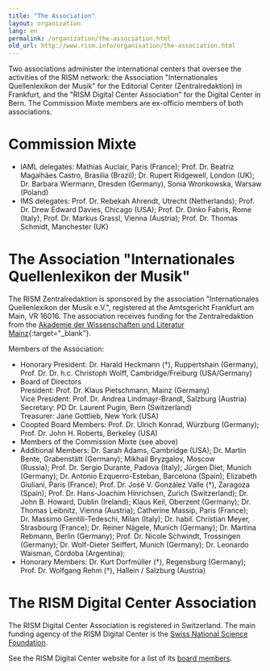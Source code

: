 ```yaml
---
title: "The Association"
layout: organization
lang: en
permalink: /organization/the-association.html
old_url: http://www.rism.info/organisation/the-association.html
---
```


Two associations administer the international centers that oversee the activities of the RISM network: the Association "Internationales Quellenlexikon der Musik" for the Editorial Center (Zentralredaktion) in Frankfurt, and the "RISM Digital Center Association" for the Digital Center in Bern. The Commission Mixte members are ex-officio members of both associations.

# Commission Mixte

* IAML delegates: Mathias Auclair, Paris (France); Prof. Dr. Beatriz Magalhães Castro, Brasilia (Brazil); Dr. Rupert Ridgewell, London (UK); Dr. Barbara Wiermann, Dresden (Germany), Sonia Wronkowska, Warsaw (Poland)
* IMS delegates: Prof. Dr. Rebekah Ahrendt, Utrecht (Netherlands); Prof. Dr. Drew Edward Davies, Chicago (USA); Prof. Dr. Dinko Fabris, Rome (Italy), Prof. Dr. Markus Grassl, Vienna (Austria); Prof. Dr. Thomas Schmidt, Manchester (UK)

# The Association "Internationales Quellenlexikon der Musik"

The RISM Zentralredaktion is sponsored by the association "Internationales Quellenlexikon der Musik e.V.", registered at the Amtsgericht Frankfurt am Main, VR 16016. The association receives funding for the Zentralredaktion from the [Akademie der Wissenschaften und Literatur Mainz](http://www.adwmainz.de/){:target="_blank"}.

Members of the Association:

* Honorary President: Dr. Harald Heckmann (†), Ruppertshain (Germany), Prof. Dr. Dr. h.c. Christoph Wolff, Cambridge/Freiburg (USA/Germany)
* Board of Directors\
President: Prof. Dr. Klaus Pietschmann, Mainz (Germany)\
Vice President: Prof. Dr. Andrea Lindmayr-Brandl, Salzburg (Austria)\
Secretary: PD Dr. Laurent Pugin, Bern (Switzerland)\
Treasurer: Jane Gottlieb, New York (USA)
* Coopted Board Members: Prof. Dr. Ulrich Konrad, Würzburg (Germany); Prof. Dr. John H. Roberts, Berkeley (USA)
* Members of the Commission Mixte (see above)
* Additional Members: Dr. Sarah Adams, Cambridge (USA); Dr. Martin Bente, Grabenstätt (Germany); Mikhail Bryzgalov, Moscow (Russia); Prof. Dr. Sergio Durante, Padova (Italy); Jürgen Diet, Munich (Germany); Dr. Antonio Ezquerro-Esteban, Barcelona (Spain); Elizabeth Giuliani, Paris (France); Prof. Dr. José V. González Valle (†), Zaragoza (Spain); Prof. Dr. Hans-Joachim Hinrichsen, Zurich (Switzerland); Dr. John B. Howard, Dublin (Ireland); Klaus Keil, Oberzent (Germany); Dr. Thomas Leibnitz, Vienna (Austria); Catherine Massip, Paris (France); Dr. Massimo Gentili-Tedeschi, Milan (Italy); Dr. habil. Christian Meyer, Strasbourg (France); Dr. Reiner Nägele, Munich (Germany); Dr. Martina Rebmann, Berlin (Germany); Prof. Dr. Nicole Schwindt, Trossingen (Germany); Dr. Wolf-Dieter Seiffert, Munich (Germany); Dr. Leonardo Waisman, Córdoba (Argentina);
* Honorary Members: Dr. Kurt Dorfmüller (†), Regensburg (Germany); Prof. Dr. Wolfgang Rehm (†), Hallein / Salzburg (Austria)

# The RISM Digital Center Association

The RISM Digital Center Association is registered in Switzerland. The main funding agency of the RISM Digital Center is the [Swiss National Science Foundation](https://snf.ch).

See the RISM Digital Center website for a list of its [board members](https://rism.digital/organization/committee.html).
